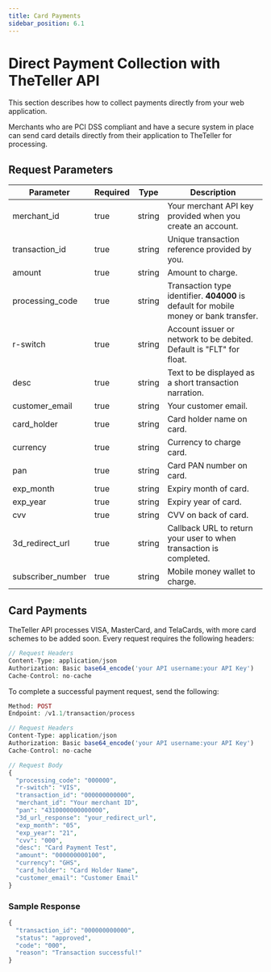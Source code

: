```yaml
---
title: Card Payments
sidebar_position: 6.1
---
```


# Direct Payment Collection with TheTeller API

This section describes how to collect payments directly from your web application.

Merchants who are PCI DSS compliant and have a secure system in place can send card details directly from their application to TheTeller for processing.

## Request Parameters

| Parameter          | Required | Type   | Description                                                                 |
|--------------------|----------|--------|-----------------------------------------------------------------------------|
| merchant_id        | true     | string | Your merchant API key provided when you create an account.                  |
| transaction_id     | true     | string | Unique transaction reference provided by you.                               |
| amount             | true     | string | Amount to charge.                                                          |
| processing_code    | true     | string | Transaction type identifier. **404000** is default for mobile money or bank transfer. |
| r-switch           | true     | string | Account issuer or network to be debited. Default is "FLT" for float.       |
| desc               | true     | string | Text to be displayed as a short transaction narration.                     |
| customer_email     | true     | string | Your customer email.                                                       |
| card_holder        | true     | string | Card holder name on card.                                                  |
| currency           | true     | string | Currency to charge card.                                                   |
| pan                | true     | string | Card PAN number on card.                                                   |
| exp_month          | true     | string | Expiry month of card.                                                      |
| exp_year           | true     | string | Expiry year of card.                                                       |
| cvv                | true     | string | CVV on back of card.                                                       |
| 3d_redirect_url    | true     | string | Callback URL to return your user to when transaction is completed.          |
| subscriber_number  | true     | string | Mobile money wallet to charge.                                              |

## Card Payments

TheTeller API processes VISA, MasterCard, and TelaCards, with more card schemes to be added soon. Every request requires the following headers:

```php
// Request Headers
Content-Type: application/json
Authorization: Basic base64_encode('your API username:your API Key')
Cache-Control: no-cache
```

To complete a successful payment request, send the following:

```php
Method: POST
Endpoint: /v1.1/transaction/process

// Request Headers
Content-Type: application/json
Authorization: Basic base64_encode('your API username:your API Key')
Cache-Control: no-cache

// Request Body
{
  "processing_code": "000000",
  "r-switch": "VIS",
  "transaction_id": "000000000000",
  "merchant_id": "Your merchant ID",
  "pan": "4310000000000000",
  "3d_url_response": "your_redirect_url",
  "exp_month": "05",
  "exp_year": "21",
  "cvv": "000",
  "desc": "Card Payment Test",
  "amount": "000000000100",
  "currency": "GHS",
  "card_holder": "Card Holder Name",
  "customer_email": "Customer Email"
}
```

### Sample Response

```php
{
  "transaction_id": "000000000000",
  "status": "approved",
  "code": "000",
  "reason": "Transaction successful!"
}
```
